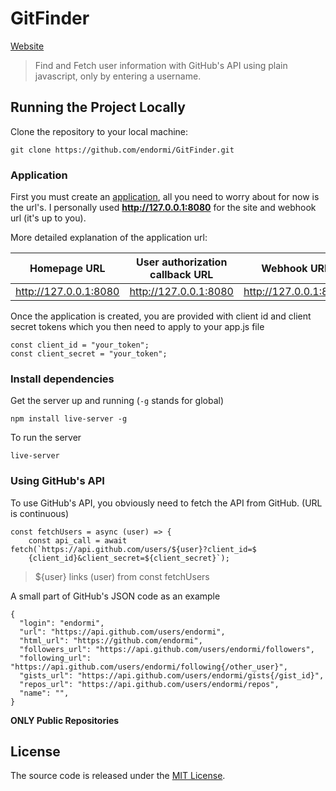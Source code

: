 # GitFinder

[Website](http://endormi.io/GitFinder/)

> Find and Fetch user information with GitHub's API using plain javascript, only by entering a username.

## Running the Project Locally

Clone the repository to your local machine:

```
git clone https://github.com/endormi/GitFinder.git
```

### Application

First you must create an [application](https://github.com/settings/apps), all you need to worry about for now is the url's. I personally used **http://127.0.0.1:8080** for the site and webhook url (it's up to you).

More detailed explanation of the application url:

Homepage URL | User authorization callback URL  | Webhook URL 
------------- | ------------- | ------------- 
http://127.0.0.1:8080 | http://127.0.0.1:8080 | http://127.0.0.1:8080

Once the application is created, you are provided with client id and client secret tokens which you then need to apply to your app.js file

```
const client_id = "your_token";
const client_secret = "your_token";
```

### Install dependencies

Get the server up and running (`-g` stands for global)

```
npm install live-server -g
```

To run the server 

```
live-server
```

### Using GitHub's API

To use GitHub's API, you obviously need to fetch the API from GitHub. (URL is continuous)

```
const fetchUsers = async (user) => {
    const api_call = await fetch(`https://api.github.com/users/${user}?client_id=$
    {client_id}&client_secret=${client_secret}`);
```

> ${user} links (user) from const fetchUsers

A small part of GitHub's JSON code as an example

``` 
{
  "login": "endormi",
  "url": "https://api.github.com/users/endormi",
  "html_url": "https://github.com/endormi",
  "followers_url": "https://api.github.com/users/endormi/followers",
  "following_url": "https://api.github.com/users/endormi/following{/other_user}",
  "gists_url": "https://api.github.com/users/endormi/gists{/gist_id}",
  "repos_url": "https://api.github.com/users/endormi/repos",
  "name": "",
}
```

**ONLY Public Repositories**

## License

The source code is released under the [MIT License](https://github.com/endormi/GitFinder/blob/master/LICENSE).
